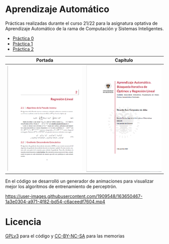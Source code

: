 # Aprendizaje Automático

Prácticas realizadas durante el curso 21/22 para la asignatura optativa de Aprendizaje Automático
de la rama de Computación y Sistemas Inteligentes.

- [Práctica 0](Practica_0)
- [Práctica 1](Practica_1)
- [Práctica 2](Practica_2)


Portada | Capítulo
:-------------------------:|:-------------------------:
![](https://raw.githubusercontent.com/eigenric/ugr-template/main/preview1.png)  |  ![](https://raw.githubusercontent.com/eigenric/ugr-template/main/preview2.png)

En el código se desarrolló un generador de animaciones para visualizar mejor los algoritmos de entrenamiento de perceptrón.

https://user-images.githubusercontent.com/1909548/163650467-1a3e0304-a971-4f82-bd54-c6aceedf7604.mp4

# Licencia

[GPLv3](LICENSE) para el código y [CC-BY-NC-SA](https://creativecommons.org/licenses/by-nc-sa/4.0/)
para las memorias



